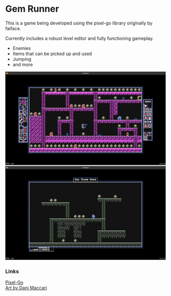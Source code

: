 # Gem Runner

This is a game being developed using the pixel-go library originally by faiface.

Currently includes a robust level editor and fully functioning gameplay.

* Enemies
* Items that can be picked up and used
* Jumping
* and more

![Current level editor](level_editor.jpg)
![Testing a level](test_level.jpg)

### Links

[Pixel-Go](https://github.com/gopxl/pixel)  
[Art by Dani Maccari](https://dani-maccari.itch.io/redblu-retrotileset)  